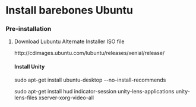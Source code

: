 <h1>Install barebones Ubuntu</h1>
<h3>Pre-installation</h3>
<ol>
<li>Download Lubuntu Alternate Installer ISO file</li>
<p>http://cdimages.ubuntu.com/lubuntu/releases/xenial/release/</p>

<h4>Install Unity</h4>
<p>sudo apt-get install ubuntu-desktop --no-install-recommends</p>
<p>sudo apt-get install hud indicator-session unity-lens-applications unity-lens-files xserver-xorg-video-all</p>
